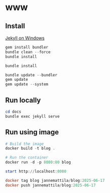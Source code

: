 # www

## Install

[Jekyll on Windows](https://jekyllrb.com/docs/installation/windows/)

```powershell
gem install bundler
bundle clean --force
bundle install

bundle install

bundle update --bundler
gem update
gem update --system
```

## Run locally

```powershell
cd docs
bundle exec jekyll serve
```

## Run using image

```powershell
# Build the image
docker build -t blog .

# Run the container
docker run -d -p 8080:80 blog

start http://localhost:8080

docker tag blog jannemattila/blog:2025-06-17
docker push jannemattila/blog:2025-06-17
```
